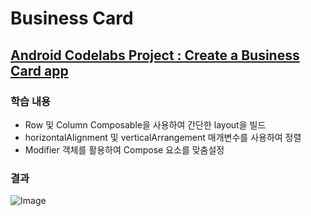 # Business Card
## [Android Codelabs Project : Create a Business Card app](https://developer.android.com/codelabs/basic-android-kotlin-compose-business-card?continue=https%3A%2F%2Fdeveloper.android.com%2Fcourses%2Fpathways%2Fandroid-basics-compose-unit-1-pathway-3%3Fhl%3Dko%26_gl%3D1*1o6kffu*_up*MQ..*_ga*NzIxODM0NDIxLjE3Mzk3NTk3MDE.*_ga_6HH9YJMN9M*MTczOTc1OTcwMS4xLjAuMTczOTc1OTcwMS4wLjAuMTk4MzU1MzA4Nw..%23codelab-https%3A%2F%2Fdeveloper.android.com%2Fcodelabs%2Fbasic-android-kotlin-compose-business-card&_gl=1*ai9a2i*_up*MQ..*_ga*NzIxODM0NDIxLjE3Mzk3NTk3MDE.*_ga_6HH9YJMN9M*MTczOTc1OTcwMS4xLjAuMTczOTc1OTg4NC4wLjAuMTk4MzU1MzA4Nw..#0)

### 학습 내용
- Row 및 Column Composable을 사용하여 간단한 layout을 빌드
- horizontalAlignment 및 verticalArrangement 매개변수를 사용하여 정렬
- Modifier 객체를 활용하여 Compose 요소를 맞춤설정

### 결과
![Image](https://github.com/user-attachments/assets/3fa37882-662b-437c-bd74-2ee6300b9219)

